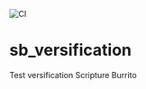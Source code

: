 ![CI](https://github.com/bible-technology/sb_versification/workflows/CI/badge.svg?branch=master)


# sb_versification

Test versification Scripture Burrito
